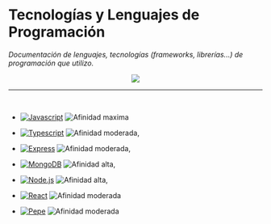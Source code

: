 # Tecnologías y Lenguajes de Programación
_Documentación de lenguajes, tecnologías (frameworks, librerías...) de programación que utilizo._


<p align="center">
<a href="#">
    <img src="https://skillicons.dev/icons?i=solidity,ipfs,git,github,md,html,css,styledcomponents,tailwind,js,ts,mysql,mongodb,firebase,vercel,nextjs,nodejs,express,react,redux,threejs,py,bash,powershell,npm,vscode,ableton,discord&perline=14" />
</a>
</p>


***

<br>

- [![Javascript](https://img.shields.io/badge/-Javascript-F7DF1E?style=for-the-badge&logo=javascript&logoColor=black)](https://developer.mozilla.org/es/docs/Web/JavaScript) ![Afinidad maxima](https://img.shields.io/badge/dynamic/json?url=https://raw.githubusercontent.com/SKRTEEEEEE/markdowns/profile-page/sys/techs-test.json&query=$[?(@.name=='Javascript')].afinidad&label=Afinidad&color=darkgreen&style=flat)
- [![Typescript](https://img.shields.io/badge/-Typescript-F7DF1E?style=for-the-badge&logo=typescript&logoColor=black)](https://www.typescriptlang.org/) ![Afinidad moderada](https://img.shields.io/badge/dynamic/json?url=https://raw.githubusercontent.com/SKRTEEEEEE/markdowns/profile-page/sys/techs-test.json&query=$[?(@.name=='Typescript')].afinidad&label=Afinidad&color=blue&style=flat),
- [![Express](https://img.shields.io/badge/-Express-F7DF1E?style=for-the-badge&logo=express&logoColor=black)](https://expressjs.com/) ![Afinidad moderada](https://img.shields.io/badge/dynamic/json?url=https://raw.githubusercontent.com/SKRTEEEEEE/markdowns/profile-page/sys/techs-test.json&query=$[?(@.name=='Express')].afinidad&label=Afinidad&color=blue&style=flat),
- [![MongoDB](https://img.shields.io/badge/-MongoDB-F7DF1E?style=for-the-badge&logo=mongodb&logoColor=black)](https://www.mongodb.com/) ![Afinidad alta](https://img.shields.io/badge/dynamic/json?url=https://raw.githubusercontent.com/SKRTEEEEEE/markdowns/profile-page/sys/techs-test.json&query=$[?(@.name=='MongoDB')].afinidad&label=Afinidad&color=brightgreen&style=flat),
- [![Node.js](https://img.shields.io/badge/-Node.js-F7DF1E?style=for-the-badge&logo=node.js&logoColor=black)](https://nodejs.org/) ![Afinidad alta](https://img.shields.io/badge/dynamic/json?url=https://raw.githubusercontent.com/SKRTEEEEEE/markdowns/profile-page/sys/techs-test.json&query=$[?(@.name=='Node.js')].afinidad&label=Afinidad&color=brightgreen&style=flat),
- [![React](https://img.shields.io/badge/-React-F7DF1E?style=for-the-badge&logo=react&logoColor=black)](https://react.dev/) ![Afinidad moderada](https://img.shields.io/badge/dynamic/json?url=https://raw.githubusercontent.com/SKRTEEEEEE/markdowns/profile-page/sys/techs-test.json&query=$[?(@.name=='React')].afinidad&label=Afinidad&color=blue&style=flat)

- [![Pepe](https://img.shields.io/badge/-Pepe-F7DF1E?style=for-the-badge&logo=pepe&logoColor=black)](https://react.dev/) ![Afinidad moderada](https://img.shields.io/badge/dynamic/json?url=https://raw.githubusercontent.com/SKRTEEEEEE/markdowns/profile-page/sys/techs-test.json&query=$[?(@.name=='Pepe')].afinidad&label=Afinidad&color=blue&style=flat)
